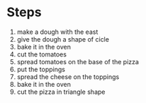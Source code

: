 # Steps
1. make a dough with the east
2. give the dough a shape of cicle
3. bake it in the oven
4. cut the tomatoes 
5. spread tomatoes on the base of the pizza
6. put the toppings
7. spread the cheese on the toppings
8. bake it in the oven 
9. cut the pizza in triangle shape